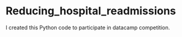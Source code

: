 # Reducing_hospital_readmissions
I created this Python code to participate in datacamp competition.
